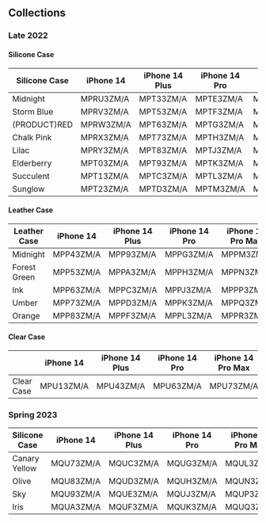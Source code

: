 ## Collections

### Late 2022

#### Silicone Case

| Silicone Case | iPhone 14 | iPhone 14 Plus | iPhone 14 Pro | iPhone 14 Pro Max |
| ------------- | --------- | -------------- | ------------- | ----------------- |
| Midnight      | MPRU3ZM/A | MPT33ZM/A      | MPTE3ZM/A     | MPTP3ZM/A         |
| Storm Blue    | MPRV3ZM/A | MPT53ZM/A      | MPTF3ZM/A     | MPTQ3ZM/A         |
| (PRODUCT)RED  | MPRW3ZM/A | MPT63ZM/A      | MPTG3ZM/A     | MPTR3ZM/A         |
| Chalk Pink    | MPRX3ZM/A | MPT73ZM/A      | MPTH3ZM/A     | MPTT3ZM/A         |
| Lilac         | MPRY3ZM/A | MPT83ZM/A      | MPTJ3ZM/A     | MPTW3ZM/A         |
| Elderberry    | MPT03ZM/A | MPT93ZM/A      | MPTK3ZM/A     | MPTX3ZM/A         |
| Succulent     | MPT13ZM/A | MPTC3ZM/A      | MPTL3ZM/A     | MPTY3ZM/A         |
| Sunglow       | MPT23ZM/A | MPTD3ZM/A      | MPTM3ZM/A     | MPU03ZM/A         |

#### Leather Case

| Leather Case | iPhone 14 | iPhone 14 Plus | iPhone 14 Pro | iPhone 14 Pro Max |
| ------------ | --------- | -------------- | ------------- | ----------------- |
| Midnight     | MPP43ZM/A | MPP93ZM/A      | MPPG3ZM/A     | MPPM3ZM/A         |
| Forest Green | MPP53ZM/A | MPPA3ZM/A      | MPPH3ZM/A     | MPPN3ZM/A         |
| Ink          | MPP63ZM/A | MPPC3ZM/A      | MPPJ3ZM/A     | MPPP3ZM/A         |
| Umber        | MPP73ZM/A | MPPD3ZM/A      | MPPK3ZM/A     | MPPQ3ZM/A         |
| Orange       | MPP83ZM/A | MPPF3ZM/A      | MPPL3ZM/A     | MPPR3ZM/A         |

#### Clear Case

|            | iPhone 14 | iPhone 14 Plus | iPhone 14 Pro | iPhone 14 Pro Max |
| ---------- | --------- | -------------- | ------------- | ----------------- |
| Clear Case | MPU13ZM/A | MPU43ZM/A      | MPU63ZM/A     | MPU73ZM/A         |

### Spring 2023

| Silicone Case | iPhone 14 | iPhone 14 Plus | iPhone 14 Pro | iPhone 14 Pro Max |
| ------------- | --------- | -------------- | ------------- | ----------------- |
| Canary Yellow | MQU73ZM/A | MQUC3ZM/A      | MQUG3ZM/A     | MQUL3ZM/A         |
| Olive         | MQU83ZM/A | MQUD3ZM/A      | MQUH3ZM/A     | MQUN3ZM/A         |
| Sky           | MQU93ZM/A | MQUE3ZM/A      | MQUJ3ZM/A     | MQUP3ZM/A         |
| Iris          | MQUA3ZM/A | MQUF3ZM/A      | MQUK3ZM/A     | MQUQ3ZM/A         |
